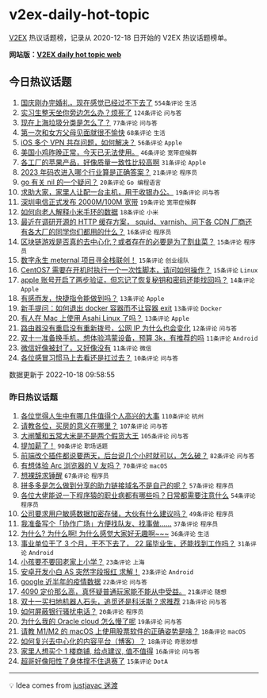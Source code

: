 # v2ex-daily-hot-topic

[V2EX](https://www.v2ex.com/) 热议话题榜，记录从 2020-12-18 日开始的 V2EX 热议话题榜单。

**网站版：[V2EX daily hot topic web](https://boojack.github.io/v2ex-daily-hot-topic-web/)**

## 今日热议话题

<!-- TODAY BEGIN -->

1. [国庆刚办完婚礼，现在感觉已经过不下去了](https://www.v2ex.com/t/887715) `554条评论` `生活`
1. [实习生整天坐你旁边怎么办？烦死了](https://www.v2ex.com/t/887770) `124条评论` `问与答`
1. [现在上海垃圾分类是怎么了？](https://www.v2ex.com/t/887732) `77条评论` `问与答`
1. [第一次和女方父母见面就很不愉快](https://www.v2ex.com/t/887805) `68条评论` `生活`
1. [iOS 多个 VPN 共存问题，如何解决？](https://www.v2ex.com/t/887702) `56条评论` `Apple`
1. [美国小鸡昨晚正常，今天已无法使用。](https://www.v2ex.com/t/887719) `46条评论` `宽带症候群`
1. [各工厂的苹果产品，好像质量一致性比较高啊](https://www.v2ex.com/t/887677) `31条评论` `Apple`
1. [2023 年码农进入哪个行业算是正确答案？](https://www.v2ex.com/t/887814) `21条评论` `程序员`
1. [go 有关 nil 的一个疑问？](https://www.v2ex.com/t/887817) `20条评论` `Go 编程语言`
1. [求助大家，家里人让配一台主机，用于收银办公。](https://www.v2ex.com/t/887713) `19条评论` `问与答`
1. [深圳电信正式发布 2000M/100M 宽带](https://www.v2ex.com/t/887710) `19条评论` `宽带症候群`
1. [如何向老人解释小米手环的数据](https://www.v2ex.com/t/887680) `18条评论` `小米`
1. [最近在调研开源的 HTTP 缓存方案， squid、varnish、问下各 CDN 厂商还有各大厂的同学你们都用的什么？](https://www.v2ex.com/t/887725) `16条评论` `程序员`
1. [区块链游戏是否真的去中心化？或者存在的必要是为了割韭菜？](https://www.v2ex.com/t/887728) `15条评论` `程序员`
1. [数字永生 meternal 项目寻全栈联创！](https://www.v2ex.com/t/887714) `15条评论` `创业组队`
1. [CentOS7 需要在开机时执行一个一次性脚本，请问如何操作？](https://www.v2ex.com/t/887703) `15条评论` `Linux`
1. [apple 账号开启了两步验证，但忘记了恢复秘钥和密码还能找回吗？](https://www.v2ex.com/t/887778) `14条评论` `Apple`
1. [有感而发，快捷指令能做到吗？](https://www.v2ex.com/t/887738) `13条评论` `Apple`
1. [新手提问：如何退出 docker 容器而不让容器 exit](https://www.v2ex.com/t/887723) `13条评论` `Docker`
1. [有人在 Mac 上使用 Asahi Linux 了吗？](https://www.v2ex.com/t/887681) `13条评论` `Apple`
1. [路由器没有重启没有重新拨号，公网 IP 为什么也会变化](https://www.v2ex.com/t/887673) `12条评论` `问与答`
1. [双十一准备换手机，想体验鸿蒙设备，预算 3k，有推荐的吗](https://www.v2ex.com/t/887827) `11条评论` `Android`
1. [微信好像被封了，又好像没有](https://www.v2ex.com/t/887789) `11条评论` `微信`
1. [各位感冒习惯马上去看还是扛过去？](https://www.v2ex.com/t/887850) `10条评论` `问与答`

数据更新于 2022-10-18 09:58:55

<!-- TODAY END -->

### 昨日热议话题

<!-- YESTERDAY BEGIN -->

1. [各位觉得人生中有哪几件值得个人高兴的大事](https://www.v2ex.com/t/887450) `110条评论` `杭州`
1. [请教各位，买房的意义在哪里？](https://www.v2ex.com/t/887519) `107条评论` `问与答`
1. [大闸蟹和五常大米是不是两个假货大王](https://www.v2ex.com/t/887422) `105条评论` `问与答`
1. [提加薪了！](https://www.v2ex.com/t/887408) `90条评论` `职场话题`
1. [前端改个插件都说要两天，后台说几个小时就可以，怎么破？](https://www.v2ex.com/t/887532) `82条评论` `问与答`
1. [有想体验 Arc 浏览器的 V 友吗？](https://www.v2ex.com/t/887513) `70条评论` `macOS`
1. [想裸辞求锤醒](https://www.v2ex.com/t/887600) `67条评论` `程序员`
1. [拼多多是怎么做到分享的助力链接域名不是自己的呢？](https://www.v2ex.com/t/887582) `57条评论` `程序员`
1. [各位大佬能说一下程序猿的职业病都有哪些吗？日常都需要注意什么](https://www.v2ex.com/t/887533) `54条评论` `程序员`
1. [公司要求用户敏感数据加密存储，大伙有什么建议吗？](https://www.v2ex.com/t/887563) `49条评论` `程序员`
1. [我准备写个「协作广场」方便找队友、找事做……](https://www.v2ex.com/t/887409) `37条评论` `程序员`
1. [为什么? 为什么啊! 为什么感觉大家好无趣啊~~~](https://www.v2ex.com/t/887635) `36条评论` `生活`
1. [事业单位干了 3 个月，干不下去了， 22 届毕业生，还能找到工作吗？](https://www.v2ex.com/t/887535) `31条评论` `Android`
1. [小孩要不要回老家上小学？](https://www.v2ex.com/t/887545) `23条评论` `上海`
1. [安卓开发小白 AS 突然字段报红 求解！](https://www.v2ex.com/t/887522) `23条评论` `Android`
1. [google 近半年的疫情数据](https://www.v2ex.com/t/887552) `22条评论` `问与答`
1. [4090 定价那么高，真怀疑普通玩家能不能从中受益。](https://www.v2ex.com/t/887589) `21条评论` `随想`
1. [双十一买扫地机器人石头，追觅还是科沃斯？求推荐](https://www.v2ex.com/t/887539) `21条评论` `问与答`
1. [如何屏蔽银行骚扰电话？](https://www.v2ex.com/t/887569) `20条评论` `程序员`
1. [为什么我的 Oracle cloud 怎么慢了呢](https://www.v2ex.com/t/887555) `19条评论` `问与答`
1. [请教 M1/M2 的 macOS 上使用股票软件的正确姿势是啥？](https://www.v2ex.com/t/887536) `18条评论` `macOS`
1. [如何复兴去中心化的内容平台（博客）？](https://www.v2ex.com/t/887503) `18条评论` `奇思妙想`
1. [家里人想买个 1 楼商铺, 给点建议, 值不值得](https://www.v2ex.com/t/887520) `16条评论` `问与答`
1. [超哥好像阳性了身体撑不住退赛了](https://www.v2ex.com/t/887482) `15条评论` `DotA`

<!-- YESTERDAY END -->

---

💡 Idea comes from [justjavac 迷渡](https://github.com/justjavac/)
